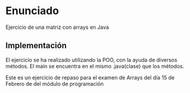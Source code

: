 # Enunciado 
Ejercicio de una matriz con arrays en Java
## Implementación
El ejercicio se ha realizado utilizando la POO, con la ayuda de diversos métodos.
El main se encuentra en el mismo .java(clase) que los métodos.

Este es un ejercicio de repaso para el examen de Arrays del día 15 de Febrero de del módulo de programación